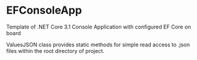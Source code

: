 # EFConsoleApp
Template of .NET Core 3.1 Console Application with configured EF Core on board

ValuesJSON class provides static methods for simple read access to .json files within the root directory of project. 
